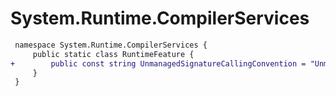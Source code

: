 # System.Runtime.CompilerServices

``` diff
 namespace System.Runtime.CompilerServices {
     public static class RuntimeFeature {
+        public const string UnmanagedSignatureCallingConvention = "UnmanagedSignatureCallingConvention";
     }
 }
```

